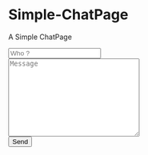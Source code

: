 # Simple-ChatPage
A Simple ChatPage


<!DOCTYPE html>
<html lang="en">
<head>
    <meta charset="UTF-8">
    <meta http-equiv="X-UA-Compatible" content="IE=edge">
    <meta name="viewport" content="width=device-width, initial-scale=1.0">
    <title>Document</title>
<style>

 html{
     background-color: cornflowerblue;
 }

 .middle{
    margin-top: 15px;
    margin-bottom: 15px;
    margin-left: 450px;

 }  
.textarea{
    width:30%;
    height:50px;
    margin-left: 450px;
}

.chat{
    margin-top: 15px;
    margin-bottom: 15px;
    margin-left: 450px;
    display: block;
}

#chat-wrap{
    margin-top: 15px;
    margin-bottom: 15px;
    margin-left: 450px;
    border: 2px solid black;
    width:30%;
    height: 250px;
    background-color:white;
}   

.red{
   color: red; 
}

.blue{
    color: blue;
}
</style>
<script>
    var input_array=[];

        
    
    function addArray(){
    
       var sender= document.getElementById("userwho").value;
       var message = document.getElementById("message").value;
        
        if(sender =="" || message ==""){
            alert("cannot be empty...")
        }
        
        var obj = {"user" : sender , "message" : message}
        input_array.push(obj)
        iterateArray();
        document.getElementById("userwho").value="";
        document.getElementById("message").value=""
       
    }
    
    function iterateArray(){
        var s ="--->"
        var temp="";
        for(i in input_array){
            if(i%2==0){
                temp+="<div><span class='red'>"+input_array[i].user+"</span> <span>"+s+"</span>  <span class='blue'>"+input_array[i].message+"</span></div>"
            }
            else{
                temp+="<div><span class='blue'>"+input_array[i].user+"</span> <span>"+s+"</span>  <span class='red'>"+input_array[i].message+"</span></div>"
            }

        }         
        document.getElementById("chat-wrap").innerHTML=temp;
    
    }
    function place(){
        const selected1 = document.getElementById("check1").value;
        const selected2 = document.getElementById("check2").value;

        var obj=[]
        var status={"box1":selected1, "box2":selected2}

   

        if(status.box1 == "selected-chennai"){
            console.log("user has selected chennai")
        }

        else if(status.box2 =="selected-madurai"){
            console.log("user has selected madurai")
        }

        obj.push(status);

        console.log(status);
        
    }
</script>
</head>

<body>


 <div id="chat-wrap"></div>   
<input type="text" id="userwho" placeholder="Who ?" class="chat">

<div>
    <textarea id="message"  class="textarea" cols="30" rows="10" placeholder="Message"></textarea>
    </div>

<input type="button" onclick="addArray()" value="Send" class="chat">




</body>
</html>

